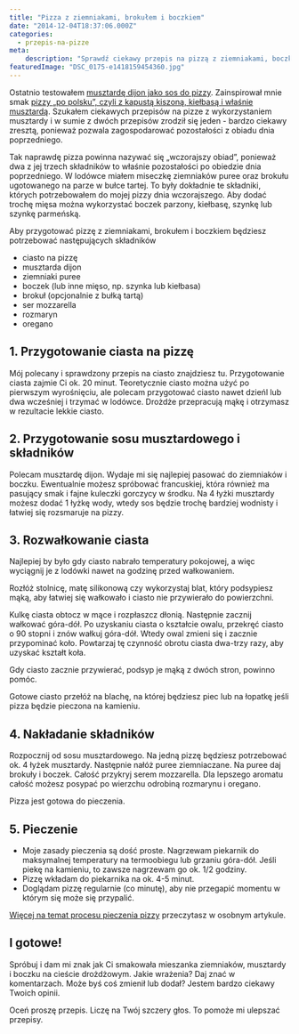 ```yaml
---
title: "Pizza z ziemniakami, brokułem i boczkiem"
date: "2014-12-04T18:37:06.000Z"
categories: 
  - przepis-na-pizze
meta: 
    description: "Sprawdź ciekawy przepis na pizzą z ziemniakami, boczkiem i brokułami. Idealny gdy zostanie Ci coś z wczorajszego obiadu."
featuredImage: "DSC_0175-e1418159454360.jpg"
---
```


Ostatnio testowałem <a title="Pizza swojska z kapustą kiszoną i kiełbasą" href="/pizza-swojska-z-kapusta-kiszona-kielbasa/">musztardę dijon jako sos do pizzy</a>. Zainspirował mnie smak <a title="Pizza swojska z kapustą kiszoną i kiełbasą" href="/pizza-swojska-z-kapusta-kiszona-kielbasa/">pizzy „po polsku”, czyli z kapustą kiszoną, kiełbasą i właśnie musztardą</a>. Szukałem ciekawych przepisów na pizze z wykorzystaniem musztardy i w sumie z dwóch przepisów zrodził się jeden - bardzo ciekawy zresztą, ponieważ pozwala zagospodarować pozostałości z obiadu dnia poprzedniego.

Tak naprawdę pizza powinna nazywać się „wczorajszy obiad”, ponieważ dwa z jej trzech składników to właśnie pozostałości po obiedzie dnia poprzedniego. W lodówce miałem miseczkę ziemniaków puree oraz brokułu ugotowanego na parze w bułce tartej. To były dokładnie te składniki, których potrzebowałem do mojej pizzy dnia wczorajszego. Aby dodać trochę mięsa można wykorzystać boczek parzony, kiełbasę, szynkę lub szynkę parmeńską.

Aby przygotować pizzę z ziemniakami, brokułem i boczkiem będziesz potrzebować następujących składników

- ciasto na pizzę
- musztarda dijon
- ziemniaki puree
- boczek (lub inne mięso, np. szynka lub kiełbasa)
- brokuł (opcjonalnie z bułką tartą)
- ser mozzarella
- rozmaryn
- oregano

## 1\. Przygotowanie ciasta na pizzę

Mój polecany i sprawdzony przepis na ciasto znajdziesz tu. Przygotowanie ciasta zajmie Ci ok. 20 minut. Teoretycznie ciasto można użyć po pierwszym wyrośnięciu, ale polecam przygotować ciasto nawet dzieńl lub dwa wcześniej i trzymać w lodówce. Drożdże przepracują mąkę i otrzymasz w rezultacie lekkie ciasto.

## 2\. Przygotowanie sosu musztardowego i składników

Polecam musztardę dijon. Wydaje mi się najlepiej pasować do ziemniaków i boczku. Ewentualnie możesz spróbować francuskiej, która również ma pasujący smak i fajne kuleczki gorczycy w środku. Na 4 łyżki musztardy możesz dodać 1 łyżkę wody, wtedy sos będzie trochę bardziej wodnisty i łatwiej się rozsmaruje na pizzy.

## 3\. Rozwałkowanie ciasta

Najlepiej by było gdy ciasto nabrało temperatury pokojowej, a więc wyciągnij je z lodówki nawet na godzinę przed wałkowaniem.

Rozłóż stolnicę, matę silikonową czy wykorzystaj blat, który podsypiesz mąką, aby łatwiej się wałkowało i ciasto nie przywierało do powierzchni.

Kulkę ciasta obtocz w mące i rozpłaszcz dłonią. Następnie zacznij wałkować góra-dół. Po uzyskaniu ciasta o kształcie owalu, przekręć ciasto o 90 stopni i znów wałkuj góra-dół. Wtedy owal zmieni się i zacznie przypominać koło. Powtarzaj tę czynność obrotu ciasta dwa-trzy razy, aby uzyskać kształt koła.

Gdy ciasto zacznie przywierać, podsyp je mąką z dwóch stron, powinno pomóc.

Gotowe ciasto przełóż na blachę, na której będziesz piec lub na łopatkę jeśli pizza będzie pieczona na kamieniu.

## 4\. Nakładanie składników

Rozpocznij od sosu musztardowego. Na jedną pizzę będziesz potrzebować ok. 4 łyżek musztardy. Następnie nałóż puree ziemniaczane. Na puree daj brokuły i boczek. Całość przykryj serem mozzarella. Dla lepszego aromatu całość możesz posypać po wierzchu odrobiną rozmarynu i oregano.

Pizza jest gotowa do pieczenia.

## 5\. Pieczenie

- Moje zasady pieczenia są dość proste. Nagrzewam piekarnik do maksymalnej temperatury na termoobiegu lub grzaniu góra-dół. Jeśli piekę na kamieniu, to zawsze nagrzewam go ok. 1/2 godziny.
- Pizzę wkładam do piekarnika na ok. 4-5 minut.
- Doglądam pizzę regularnie (co minutę), aby nie przegapić momentu w którym się może się przypalić.

<a title="Pieczenie pizzy" href="/pieczenie-pizzy/">Więcej na temat procesu pieczenia pizzy</a> przeczytasz w osobnym artykule.

## I gotowe!

Spróbuj i dam mi znak jak Ci smakowała mieszanka ziemniaków, musztardy i boczku na cieście drożdżowym. Jakie wrażenia? Daj znać w komentarzach. Może byś coś zmienił lub dodał? Jestem bardzo ciekawy Twoich opinii.

Oceń proszę przepis. Liczę na Twój szczery głos. To pomoże mi ulepszać przepisy.
